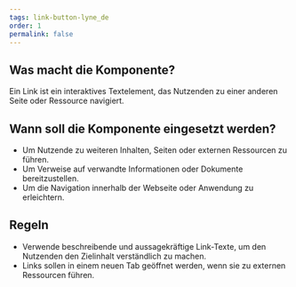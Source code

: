 ```yaml
---
tags: link-button-lyne_de
order: 1
permalink: false
---
```


## Was macht die Komponente?
Ein Link ist ein interaktives Textelement, das Nutzenden zu einer anderen Seite oder Ressource navigiert.

## Wann soll die Komponente eingesetzt werden?
* Um Nutzende zu weiteren Inhalten, Seiten oder externen Ressourcen zu führen.
* Um Verweise auf verwandte Informationen oder Dokumente bereitzustellen.
* Um die Navigation innerhalb der Webseite oder Anwendung zu erleichtern.

## Regeln
* Verwende beschreibende und aussagekräftige Link-Texte, um den Nutzenden den Zielinhalt verständlich zu machen.
* Links sollen in einem neuen Tab geöffnet werden, wenn sie zu externen Ressourcen führen.

